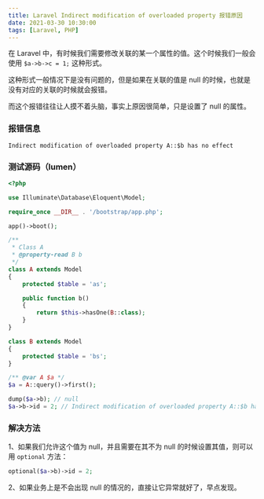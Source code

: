 ```yaml
---
title: Laravel Indirect modification of overloaded property 报错原因
date: 2021-03-30 10:30:00
tags: [Laravel, PHP]
---
```


在 Laravel 中，有时候我们需要修改关联的某一个属性的值。这个时候我们一般会使用 `$a->b->c = 1;` 这种形式。

这种形式一般情况下是没有问题的，但是如果在关联的值是 null 的时候，也就是没有对应的关联的时候就会报错。

而这个报错往往让人摸不着头脑，事实上原因很简单，只是设置了 null 的属性。

### 报错信息

```
Indirect modification of overloaded property A::$b has no effect
```

### 测试源码（lumen）

```PHP
<?php

use Illuminate\Database\Eloquent\Model;

require_once __DIR__ . '/bootstrap/app.php';

app()->boot();

/**
 * Class A
 * @property-read B b
 */
class A extends Model
{
    protected $table = 'as';

    public function b()
    {
        return $this->hasOne(B::class);
    }
}

class B extends Model
{
    protected $table = 'bs';
}

/** @var A $a */
$a = A::query()->first();

dump($a->b); // null
$a->b->id = 2; // Indirect modification of overloaded property A::$b has no effect

```

### 解决方法

1、如果我们允许这个值为 null，并且需要在其不为 null 的时候设置其值，则可以用 `optional` 方法：

```PHP
optional($a->b)->id = 2;
```

2、如果业务上是不会出现 null 的情况的，直接让它异常就好了，早点发现。

